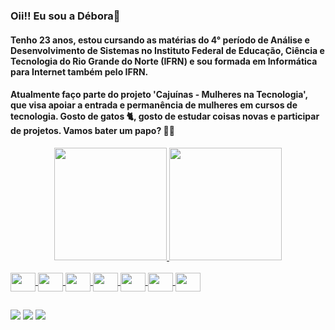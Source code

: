 ### Oii!! Eu sou a Débora👋 

  #### Tenho 23 anos, estou cursando as matérias do 4° período de Análise e Desenvolvimento de Sistemas no  Instituto Federal de Educação, Ciência e Tecnologia do Rio Grande do Norte (IFRN) e sou formada em Informática para Internet também pelo IFRN. 
  #### Atualmente faço parte do projeto 'Cajuínas - Mulheres na Tecnologia', que visa apoiar a entrada e permanência de mulheres em cursos de tecnologia. Gosto de gatos 🐈, gosto de estudar coisas novas e participar de projetos. Vamos bater um papo? 👩‍💻

<div align="center">
  <a href="https://github.com/deborasamara">
  <img height="180em" src="https://github-readme-stats.vercel.app/api?username=deborasamara&show_icons=true&theme=cobalt&include_all_commits=true&count_private=true"/>
  <img height="180em" src="https://github-readme-stats.vercel.app/api/top-langs/?username=deborasamara&layout=compact&langs_count=7&theme=cobalt"/>
</div>
  
  
<div style="display: inline_block"><br>
  <img align="center" alt="" height="30" width="40" src="https://cdn.jsdelivr.net/gh/devicons/devicon@latest/icons/java/java-original.svg" />
  <img align="center" alt="" height="30" width="40" src="https://cdn.jsdelivr.net/gh/devicons/devicon@latest/icons/python/python-original.svg" />
  <img align="center" alt="" height="30" width="40" src="https://cdn.jsdelivr.net/gh/devicons/devicon@latest/icons/wasm/wasm-original.svg" />
  <img align="center" alt="" height="30" width="40" src="https://cdn.jsdelivr.net/gh/devicons/devicon@latest/icons/csharp/csharp-original.svg" />
  <img align="center" alt="" height="30" width="40" src="https://cdn.jsdelivr.net/gh/devicons/devicon/icons/html5/html5-original.svg">
  <img align="center" alt="" height="30" width="40" src="https://cdn.jsdelivr.net/gh/devicons/devicon/icons/css3/css3-original.svg">
  <img align="center" alt="" height="30" width="40" src="https://cdn.jsdelivr.net/gh/devicons/devicon@latest/icons/cplusplus/cplusplus-original.svg" />
          

                    
</div>
 
##
  
<div>
  <a href="https://www.instagram.com/debora_samar/" target="_blank"><img src="https://img.shields.io/badge/Instagram-E4405F?style=for-the-badge&logo=instagram&logoColor=white" target="_blank"></a> 
  <a href = "mailto:deborasamara.ro@gmail.com"><img src="https://img.shields.io/badge/Gmail-D14836?style=for-the-badge&logo=gmail&logoColor=white" target="_blank"></a>
  <a href="https://www.linkedin.com/in/deborasrodrigues/" target="_blank"><img src="https://img.shields.io/badge/-LinkedIn-%230077B5?style=for-the-badge&logo=linkedin&logoColor=white" target="_blank"></a> 
  
</div>
